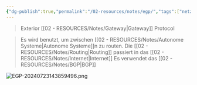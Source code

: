 ```yaml
---
{"dg-publish":true,"permalink":"/02-resources/notes/egp/","tags":["netzwerk"],"noteIcon":"","updated":"2025-09-05T10:12:28.000+02:00"}
---
```


> Exterior [[02 - RESOURCES/Notes/Gateway\|Gateway]] Protocol

>Es wird benutzt, um zwischen [[02 - RESOURCES/Notes/Autonome Systeme\|Autonome Systeme]]n zu routen.
>Die [[02 - RESOURCES/Notes/Routing\|Routing]] passiert in das [[02 - RESOURCES/Notes/Internet\|Internet]]
>Es verwendet das [[02 - RESOURCES/Notes/BGP\|BGP]]

![EGP-20240723143859496.png](/img/user/02%20-%20RESOURCES/Files/IMG/EGP-20240723143859496.png)

